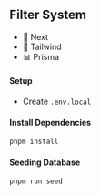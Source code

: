 ## Filter System

- 🚀 Next
- 🎨 Tailwind
- 📊 Prisma

#### Setup

- Create `.env.local`

#### Install Dependencies

```bash
pnpm install
```

#### Seeding Database

```bash
pnpm run seed
```

